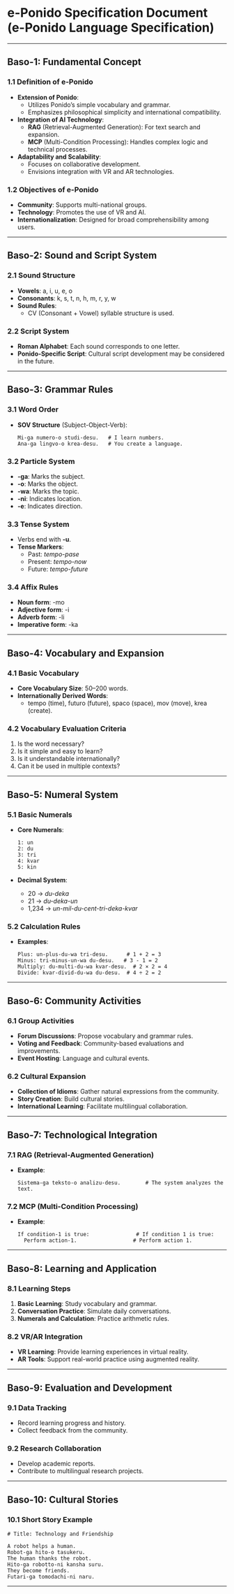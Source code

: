 # **e-Ponido Specification Document (e-Ponido Language Specification)**

---

## **Baso-1: Fundamental Concept**

### **1.1 Definition of e-Ponido**
- **Extension of Ponido**:
  - Utilizes Ponido’s simple vocabulary and grammar.  
  - Emphasizes philosophical simplicity and international compatibility.  
- **Integration of AI Technology**:
  - **RAG** (Retrieval-Augmented Generation): For text search and expansion.  
  - **MCP** (Multi-Condition Processing): Handles complex logic and technical processes.  
- **Adaptability and Scalability**:
  - Focuses on collaborative development.  
  - Envisions integration with VR and AR technologies.  

### **1.2 Objectives of e-Ponido**
- **Community**: Supports multi-national groups.  
- **Technology**: Promotes the use of VR and AI.  
- **Internationalization**: Designed for broad comprehensibility among users.  

---

## **Baso-2: Sound and Script System**

### **2.1 Sound Structure**
- **Vowels**: a, i, u, e, o  
- **Consonants**: k, s, t, n, h, m, r, y, w  
- **Sound Rules**:  
  - CV (Consonant + Vowel) syllable structure is used.  

### **2.2 Script System**
- **Roman Alphabet**: Each sound corresponds to one letter.  
- **Ponido-Specific Script**: Cultural script development may be considered in the future.  

---

## **Baso-3: Grammar Rules**

### **3.1 Word Order**
- **SOV Structure** (Subject-Object-Verb):  
  ```plaintext
  Mi-ga numero-o studi-desu.   # I learn numbers.  
  Ana-ga lingvo-o krea-desu.   # You create a language.  
  ```

### **3.2 Particle System**
- **-ga**: Marks the subject.  
- **-o**: Marks the object.  
- **-wa**: Marks the topic.  
- **-ni**: Indicates location.  
- **-e**: Indicates direction.  

### **3.3 Tense System**
- Verbs end with **-u**.  
- **Tense Markers**:  
  - Past: *tempo-pase*  
  - Present: *tempo-now*  
  - Future: *tempo-future*  

### **3.4 Affix Rules**
- **Noun form**: -mo  
- **Adjective form**: -i  
- **Adverb form**: -li  
- **Imperative form**: -ka  

---

## **Baso-4: Vocabulary and Expansion**

### **4.1 Basic Vocabulary**
- **Core Vocabulary Size**: 50–200 words.  
- **Internationally Derived Words**:
  - tempo (time), futuro (future), spaco (space), mov (move), krea (create).  

### **4.2 Vocabulary Evaluation Criteria**
1. Is the word necessary?  
2. Is it simple and easy to learn?  
3. Is it understandable internationally?  
4. Can it be used in multiple contexts?  

---

## **Baso-5: Numeral System**

### **5.1 Basic Numerals**
- **Core Numerals**:  
  ```plaintext
  1: un  
  2: du  
  3: tri  
  4: kvar  
  5: kin  
  ```

- **Decimal System**:  
  - 20 → *du-deka*  
  - 21 → *du-deka-un*  
  - 1,234 → *un-mil-du-cent-tri-deka-kvar*  

### **5.2 Calculation Rules**
- **Examples**:  
  ```plaintext
  Plus: un-plus-du-wa tri-desu.      # 1 + 2 = 3  
  Minus: tri-minus-un-wa du-desu.   # 3 - 1 = 2  
  Multiply: du-multi-du-wa kvar-desu.  # 2 × 2 = 4  
  Divide: kvar-divid-du-wa du-desu.  # 4 ÷ 2 = 2  
  ```

---

## **Baso-6: Community Activities**

### **6.1 Group Activities**
- **Forum Discussions**: Propose vocabulary and grammar rules.  
- **Voting and Feedback**: Community-based evaluations and improvements.  
- **Event Hosting**: Language and cultural events.  

### **6.2 Cultural Expansion**
- **Collection of Idioms**: Gather natural expressions from the community.  
- **Story Creation**: Build cultural stories.  
- **International Learning**: Facilitate multilingual collaboration.  

---

## **Baso-7: Technological Integration**

### **7.1 RAG (Retrieval-Augmented Generation)**
- **Example**:  
  ```plaintext
  Sistema-ga teksto-o analizu-desu.        # The system analyzes the text.  
  ```

### **7.2 MCP (Multi-Condition Processing)**
- **Example**:  
  ```plaintext
  If condition-1 is true:               # If condition 1 is true:  
    Perform action-1.                  # Perform action 1.  
  ```

---

## **Baso-8: Learning and Application**

### **8.1 Learning Steps**
1. **Basic Learning**: Study vocabulary and grammar.  
2. **Conversation Practice**: Simulate daily conversations.  
3. **Numerals and Calculation**: Practice arithmetic rules.  

### **8.2 VR/AR Integration**
- **VR Learning**: Provide learning experiences in virtual reality.  
- **AR Tools**: Support real-world practice using augmented reality.  

---

## **Baso-9: Evaluation and Development**

### **9.1 Data Tracking**
- Record learning progress and history.  
- Collect feedback from the community.  

### **9.2 Research Collaboration**
- Develop academic reports.  
- Contribute to multilingual research projects.  

---

## **Baso-10: Cultural Stories**

### **10.1 Short Story Example**
```plaintext
# Title: Technology and Friendship

A robot helps a human.  
Robot-ga hito-o tasukeru.  
The human thanks the robot.  
Hito-ga robotto-ni kansha suru.  
They become friends.  
Futari-ga tomodachi-ni naru.  
```

---

